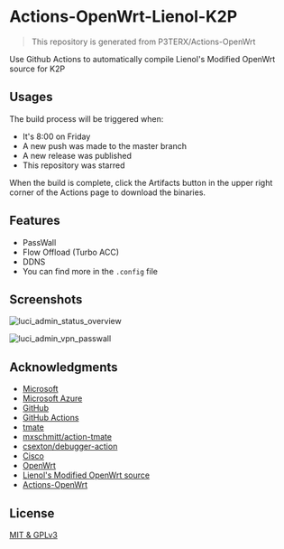 # Actions-OpenWrt-Lienol-K2P

> This repository is generated from P3TERX/Actions-OpenWrt

Use Github Actions to automatically compile Lienol's Modified OpenWrt source for K2P

## Usages

The build process will be triggered when:

- It's 8:00 on Friday
- A new push was made to the master branch
- A new release was published
- This repository was starred

When the build is complete, click the Artifacts button in the upper right corner of the Actions page to download the binaries.

## Features

- PassWall
- Flow Offload (Turbo ACC)
- DDNS
- You can find more in the `.config` file

## Screenshots

![luci_admin_status_overview](https://i.loli.net/2020/02/19/H87v1qBaoTbJXiN.png)

![luci_admin_vpn_passwall](https://i.loli.net/2020/02/19/GP7pya2oQgI4CO6.png)

## Acknowledgments

- [Microsoft](https://www.microsoft.com)
- [Microsoft Azure](https://azure.microsoft.com)
- [GitHub](https://github.com)
- [GitHub Actions](https://github.com/features/actions)
- [tmate](https://github.com/tmate-io/tmate)
- [mxschmitt/action-tmate](https://github.com/mxschmitt/action-tmate)
- [csexton/debugger-action](https://github.com/csexton/debugger-action)
- [Cisco](https://www.cisco.com/)
- [OpenWrt](https://github.com/openwrt/openwrt)
- [Lienol's Modified OpenWrt source](https://github.com/Lienol/openwrt)
- [Actions-OpenWrt](https://github.com/P3TERX/Actions-OpenWrt)

## License

[MIT & GPLv3](https://github.com/DreamWalkerXZ/Actions-OpenWrt-Lienol-K2P/blob/master/LICENSE)

